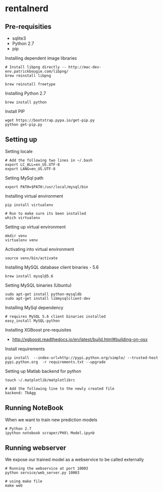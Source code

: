 # rentalnerd

## Pre-requisities
- sqlite3
- Python 2.7
- pip

Installing dependent image libraries
```
# Install libpng directly -- http://mac-dev-env.patrickbougie.com/libpng/
brew reinstall libpng 

brew reinstall freetype
```

Installing Python 2.7
```
brew install python
```

Install PIP
```
wget https://bootstrap.pypa.io/get-pip.py
python get-pip.py
```

## Setting up

Setting locale
  ```
  # Add the following two lines in ~/.bash
  export LC_ALL=en_US.UTF-8
  export LANG=en_US.UTF-8
  ```

Setting MySql path
  ```
  export PATH=$PATH:/usr/local/mysql/bin
  ```

Installing virtual environment
  ```
  pip install virtualenv 

  # Run to make sure its been installed
  which virtualenv
  ```

Setting up virtual environment
  ```
  mkdir venv
  virtualenv venv
  ```

Activating into virtual environment
  ```
  source venv/bin/activate
  ```

Installing MySQL database client binaries - 5.6
  ```
  brew install mysql@5.6
  ```

Setting MySQL binaries (Ubuntu)
  ```
  sudo apt-get install python-mysqldb
  sudo apt-get install libmysqlclient-dev
  ```

Installing MySql dependency
  ```
  # requires MySQL 5.6 client binaries installed
  easy_install MySQL-python
  ```

Installing XGBoost pre-requisites
  - http://xgboost.readthedocs.io/en/latest/build.html#building-on-osx
  

Install requirements
  ```
  pip install  --index-url=http://pypi.python.org/simple/ --trusted-host pypi.python.org  -r requirements.txt --upgrade
  ```

Setting up Matlab backend for python
  ```
  touch ~/.matplotlib/matplotlibrc

  # Add the following line to the newly created file
  backend: TkAgg
  ```

## Running NoteBook
  When we want to train new prediction models

  ```
  # Python 2.7
  ipython notebook scraper/PHX\ Model.ipynb 
  ```

## Running webserver
  We expose our trained model as a webservice to be called externally
  ```
  # Running the webservice at port 10003
  python service/web_server.py 10003

  # using make file
  make web
  ```